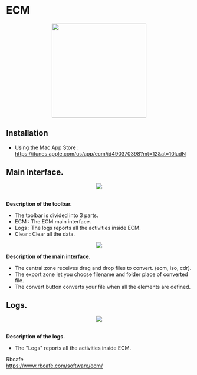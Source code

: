 <h1>ECM</h1>

<div align="center"><img src="https://user-images.githubusercontent.com/2713634/59837152-08bed600-934d-11e9-913b-c192fbc8c7a8.png" width="256"></div>

<h2>Installation</h2>

- Using the Mac App Store : https://itunes.apple.com/us/app/ecm/id490370398?mt=12&at=10ludN

<h2>Main interface.</h2>

<div align="center"><img src="https://user-images.githubusercontent.com/2713634/59836870-9817b980-934c-11e9-8ecd-574e6ef9ef5a.png"></div>

<br/><b>Description of the toolbar.</b>

- The toolbar is divided into 3 parts.
- ECM : The ECM main interface.
- Logs : The logs reports all the activities inside ECM.
- Clear : Clear all the data.

<div align="center"><img src="https://user-images.githubusercontent.com/2713634/59836872-9817b980-934c-11e9-94d6-3831596d03f3.png"></div>

<b>Description of the main interface.</b>

- The central zone receives drag and drop files to convert. (ecm, iso, cdr).
- The export zone let you choose filename and folder place of converted file.
- The convert button converts your file when all the elements are defined.

<h2>Logs.</h2>

<div align="center"><img src="https://user-images.githubusercontent.com/2713634/59836871-9817b980-934c-11e9-8064-1d0f04f40424.png"></div>

<br/><b>Description of the logs.</b>

- The "Logs" reports all the activities inside ECM.

Rbcafe<br/>
https://www.rbcafe.com/software/ecm/
